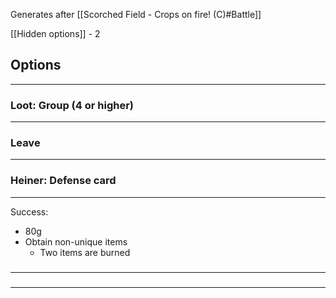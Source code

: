 Generates after [[Scorched Field - Crops on fire! (C)#Battle]]

[[Hidden options]] - 2

## Options
---

### Loot: Group (4 or higher)
---

### Leave
---

### Heiner: Defense card
---
Success:
- 80g
- Obtain non-unique items
	- Two items are burned

### 
---

### 
---

